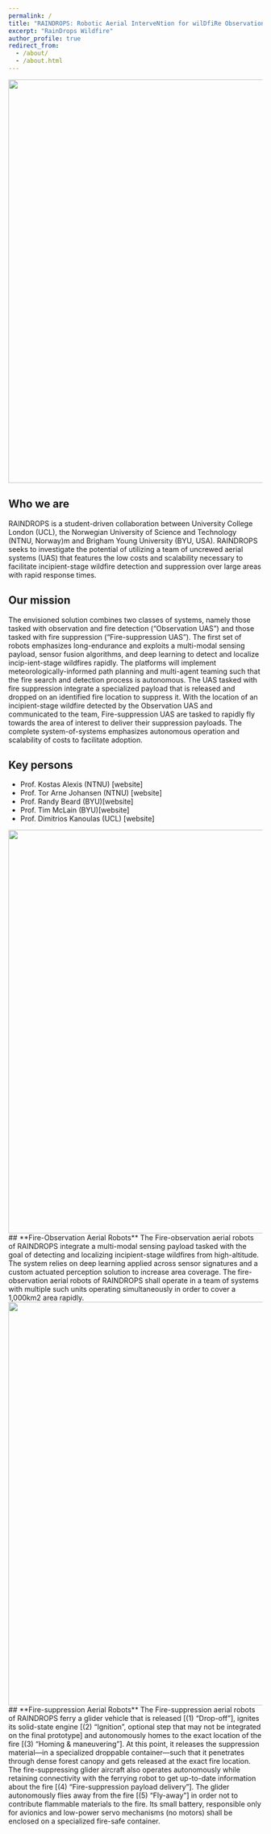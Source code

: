 ```yaml
---
permalink: /
title: "RAINDROPS: Robotic Aerial InterveNtion for wilDfiRe Observation and suPpreSsion"
excerpt: "RainDrops Wildfire"
author_profile: true
redirect_from: 
  - /about/
  - /about.html
---
```


<img src='https://rpl-as-ucl.github.io/raindrops-wildfire/images/logos/raindrops-main.png' width="800">

## **Who we are**
RAINDROPS is a student-driven collaboration between University College London (UCL), the Norwegian University of Science and Technology (NTNU, Norway)m and Brigham Young University (BYU, USA). RAINDROPS seeks to investigate the potential of utilizing a team of uncrewed aerial systems (UAS) that features the low costs and scalability necessary to facilitate incipient-stage wildfire detection and suppression over large areas with rapid response times.


## **Our mission**
The envisioned solution combines two classes of systems, namely those tasked with observation and fire detection (“Observation UAS”) and those tasked with fire suppression (“Fire-suppression UAS”). The first set of robots emphasizes long-endurance and exploits a multi-modal sensing payload, sensor fusion algorithms, and deep learning to detect and localize incip-ient-stage wildfires rapidly. The platforms will implement meteorologically-informed path planning and multi-agent teaming such that the fire search and detection process is autonomous. The UAS tasked with fire suppression integrate a specialized payload that is released and dropped on an identified fire location to suppress it. With the location of an incipient-stage wildfire detected by the Observation UAS and communicated to the team, Fire-suppression UAS are tasked to rapidly fly towards the area of interest to deliver their suppression payloads. The complete system-of-systems emphasizes autonomous operation and scalability of costs to facilitate adoption.

## **Key persons**
- Prof. Kostas Alexis (NTNU) [website]
- Prof. Tor Arne Johansen (NTNU) [website]
- Prof. Randy Beard (BYU)[website]
- Prof. Tim McLain (BYU)[website]
- Prof. Dimitrios Kanoulas (UCL) [website]


<img src='https://rpl-as-ucl.github.io/raindrops-wildfire/images/logos/raindrops-observation.png' width="800">
## **Fire-Observation Aerial Robots**
The Fire-observation aerial robots of RAINDROPS integrate a multi-modal sensing payload tasked with the goal of detecting and localizing incipient-stage wildfires from high-altitude. The system relies on deep learning applied across sensor signatures and a custom actuated perception solution to increase area coverage. The fire-observation aerial robots of RAINDROPS shall operate in a team of systems with multiple such units operating simultaneously in order to cover a 1,000km2 area rapidly. 

<img src='https://rpl-as-ucl.github.io/raindrops-wildfire/images/logos/raindrops-suppression.png' width="800">
## **Fire-suppression Aerial Robots**
The Fire-suppression aerial robots of RAINDROPS ferry a glider vehicle that is released [(1) “Drop-off”], ignites its solid-state engine [(2) “Ignition”, optional step that may not be integrated on the final prototype] and autonomously homes to the exact location of the fire [(3) “Homing & maneuvering”]. At this point, it releases the suppression material—in a specialized droppable container—such that it penetrates through dense forest canopy and gets released at the exact fire location. The fire-suppressing glider aircraft also operates autonomously while retaining connectivity with the ferrying robot to get up-to-date information about the fire [(4) “Fire-suppression payload delivery”]. The glider autonomously flies away from the fire [(5) “Fly-away”] in order not to contribute flammable materials to the fire. Its small battery, responsible only for avionics and low-power servo mechanisms (no motors) shall be enclosed on a specialized fire-safe container. 
